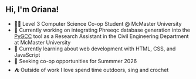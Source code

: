## Hi, I'm Oriana! 


- 👩‍💻 Level 3 Computer Science Co-op Student @ McMaster University 
- 💼 Currently working on integrating Phreeqc database generation into the [PyGCC](https://pygcc.readthedocs.io/en/latest/index.html) tool as a Research Assistant in the Civil Engineering Department at McMaster University
- 🌱 Currently learning about web development with HTML, CSS, and JavaScript
- 🎯 Seeking co-op opportunities for Summmer 2026
- ⛺ Outside of work I love spend time outdoors, sing and crochet


